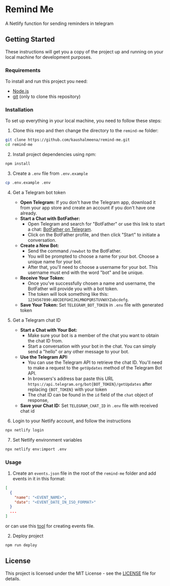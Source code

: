 # Remind Me

A Netlify function for sending reminders in telegram

## Getting Started

These instructions will get you a copy of the project up and running on your local machine for development purposes.

### Requirements

To install and run this project you need:

- [Node.js](https://nodejs.org/ "Node.js")
- [git](https://git-scm.com/downloads "git") (only to clone this repository)

### Installation

To set up everything in your local machine, you need to follow these steps:

1. Clone this repo and then change the directory to the `remind-me` folder:

```bash
git clone https://github.com/kaushalmeena/remind-me.git
cd remind-me
```

2. Install project dependencies using npm:

```bash
npm install
```

3. Create a `.env` file from `.env.example`

```bash
cp .env.example .env
```

4. Get a Telegram bot token

    * **Open Telegram:** If you don't have the Telegram app, download it from your app store and create an account if you don't have one already.
    * **Start a Chat with BotFather:** 
        * Open Telegram and search for "BotFather" or use this link to start a chat: [BotFather on Telegram](https://t.me/BotFather).
        * Click on the BotFather profile, and then click "Start" to initiate a conversation.
    * **Create a New Bot:**
        * Send the command `/newbot` to the BotFather.
        * You will be prompted to choose a name for your bot. Choose a unique name for your bot.
        * After that, you'll need to choose a username for your bot. This username must end with the word "bot" and be unique.
    * **Receive Your Token:**
        * Once you've successfully chosen a name and username, the BotFather will provide you with a bot token.
        * The token will look something like this: `1234567890:ABCDEFGHIJKLMNOPQRSTUVWXYZabcdefg`.
    * **Save Your Token:** Set `TELEGRAM_BOT_TOKEN` in `.env` file with generated token

5. Get a Telegram chat ID

    * **Start a Chat with Your Bot:**
        * Make sure your bot is a member of the chat you want to obtain the chat ID from.
        * Start a conversation with your bot in the chat. You can simply send a "hello" or any other message to your bot.
    * **Use the Telegram API:**
        * You can use the Telegram API to retrieve the chat ID. You'll need to make a request to the `getUpdates` method of the Telegram Bot API.
        * In browsers's address bar paste this URL `https://api.telegram.org/bot{BOT_TOKEN}/getUpdates` after replacing `{BOT_TOKEN}` with your token
        * The chat ID can be found in the `id` field of the `chat` object of response,
    * **Save your Chat ID:** Set `TELEGRAM_CHAT_ID` in `.env` file with received chat id

6. Login to your Netlify account, and follow the instructions
```bash
npx netlify login
```    

7. Set Netlify environment variables
```bash
npx netlify env:import .env
```    

### Usage

1. Create an `events.json` file in the root of the `remind-me` folder and add events in it in this format:
```json
[
  {
    "name": "<EVENT_NAME>",
    "date": "<EVENT_DATE_IN_ISO_FORMAT>"
  }
  ...
]
```    
or can use this [tool](https://myapp-remind-me.netlify.app/) for creating events file.


2. Deploy project
```bash
npm run deploy
```

## License

This project is licensed under the MIT License - see the [LICENSE](LICENSE) file for details.